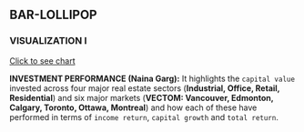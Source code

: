 ## **BAR-LOLLIPOP**

### **VISUALIZATION I**

[Click to see chart](https://nainagarg-ng.github.io/lollipopNew/)

**INVESTMENT PERFORMANCE (Naina Garg):** It highlights the `capital value` invested across four major real estate sectors (**Industrial, Office, Retail, Residential**) and six major markets (**VECTOM: Vancouver, Edmonton, Calgary, Toronto, Ottawa, Montreal**) and how each of these have performed in terms of `income return`, `capital growth` and `total return`.
   
